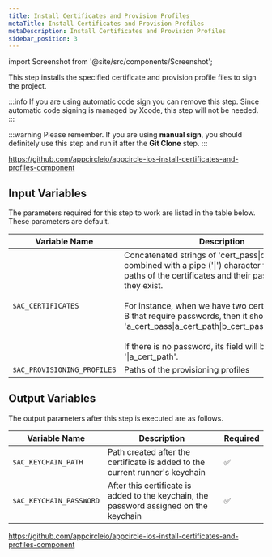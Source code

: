 ```yaml
---
title: Install Certificates and Provision Profiles
metaTitle: Install Certificates and Provision Profiles
metaDescription: Install Certificates and Provision Profiles
sidebar_position: 3
---
```


import Screenshot from '@site/src/components/Screenshot';

This step installs the specified certificate and provision profile files to sign the project.

:::info
If you are using automatic code sign you can remove this step. Since automatic code signing is managed by Xcode, this step will not be needed.
:::

:::warning
Please remember. If you are using **manual sign**, you should definitely use this step and run it after the **Git Clone** step.
:::

<Screenshot url='https://cdn.appcircle.io/docs/assets/BE2786-cert_order.png' />

https://github.com/appcircleio/appcircle-ios-install-certificates-and-profiles-component

## Input Variables

The parameters required for this step to work are listed in the table below. These parameters are default.

<Screenshot url='https://cdn.appcircle.io/docs/assets/BE2786-cert_input.png' />

| Variable Name                 | Description                                    | Required |
|-------------------------------|------------------------------------------------|----------|
| `$AC_CERTIFICATES`            | Concatenated strings of 'cert_pass\|cert_path' combined with a pipe ('\|') character that have the paths of the certificates and their passwords if they exist. <br/><br/> For instance, when we have two certificates A and B that require passwords, then it should be like 'a_cert_pass\|a_cert_path\|b_cert_pass\|b_cert_path'. <br/><br/> If there is no password, its field will be empty, like '\|a_cert_path'. | ✅ |
| `$AC_PROVISIONING_PROFILES` | Paths of the provisioning profiles | ✅ |


## Output Variables

The output parameters after this step is executed are as follows.

<Screenshot url='https://cdn.appcircle.io/docs/assets/BE2786-cert_output.png' />

| Variable Name                 | Description                                    | Required |
|-------------------------------|------------------------------------------------|----------|
| `$AC_KEYCHAIN_PATH`          | Path created after the certificate is added to the current runner's keychain | ✅ |
| `$AC_KEYCHAIN_PASSWORD`      | After this certificate is added to the keychain, the password assigned on the keychain | ✅ |


https://github.com/appcircleio/appcircle-ios-install-certificates-and-profiles-component
